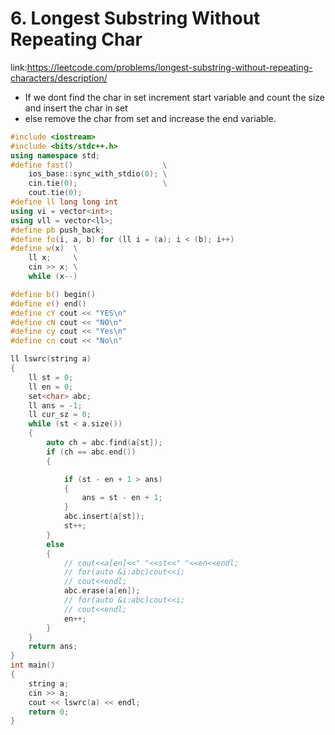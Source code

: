 # 6. Longest Substring Without Repeating Char

link:https://leetcode.com/problems/longest-substring-without-repeating-characters/description/

- If we dont find the char in set increment start variable
and count the size and insert the char in set
- else remove the char from set and increase the end variable.


```C++
#include <iostream>
#include <bits/stdc++.h>
using namespace std;
#define fast()                    \
    ios_base::sync_with_stdio(0); \
    cin.tie(0);                   \
    cout.tie(0);
#define ll long long int
using vi = vector<int>;
using vll = vector<ll>;
#define pb push_back;
#define fo(i, a, b) for (ll i = (a); i < (b); i++)
#define w(x)  \
    ll x;     \
    cin >> x; \
    while (x--)

#define b() begin()
#define e() end()
#define cY cout << "YES\n"
#define cN cout << "NO\n"
#define cy cout << "Yes\n"
#define cn cout << "No\n"

ll lswrc(string a)
{
    ll st = 0;
    ll en = 0;
    set<char> abc;
    ll ans = -1;
    ll cur_sz = 0;
    while (st < a.size())
    {
        auto ch = abc.find(a[st]);
        if (ch == abc.end())
        {

            if (st - en + 1 > ans)
            {
                ans = st - en + 1;
            }
            abc.insert(a[st]);
            st++;
        }
        else
        {
            // cout<<a[en]<<" "<<st<<" "<<en<<endl;
            // for(auto &i:abc)cout<<i;
            // cout<<endl;
            abc.erase(a[en]);
            // for(auto &i:abc)cout<<i;
            // cout<<endl;
            en++;
        }
    }
    return ans;
}
int main()
{
    string a;
    cin >> a;
    cout << lswrc(a) << endl;
    return 0;
}
```
